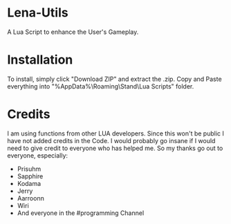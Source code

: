 # Lena-Utils
A Lua Script to enhance the User's Gameplay.

# Installation
To install, simply click "Download ZIP" and extract the .zip. Copy and Paste everything into "%AppData%\Roaming\Stand\Lua Scripts" folder.

# Credits
I am using functions from other LUA developers. Since this won't be public I have not added credits in the Code. I would probably go insane if I would need to give credit to everyone who has helped me.
So my thanks go out to everyone, especially:
- Prisuhm
- Sapphire
- Kodama
- Jerry
- Aarroonn
- Wiri
- And everyone in the #programming Channel
